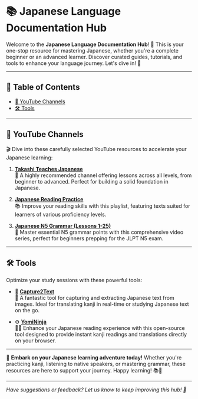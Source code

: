 # 📚 **Japanese Language Documentation Hub**

Welcome to the **Japanese Language Documentation Hub**! 🌸 This is your one-stop resource for mastering Japanese, whether you're a complete beginner or an advanced learner. Discover curated guides, tutorials, and tools to enhance your language journey. Let's dive in! 🚀

---

## 📖 **Table of Contents**
- [🎥 YouTube Channels](#🎥-youtube-channels)
- [🛠 Tools](#🛠-tools)

---

## 🎥 **YouTube Channels**

🎬 Dive into these carefully selected YouTube resources to accelerate your Japanese learning:

1. **[Takashi Teaches Japanese](https://www.youtube.com/@Takashi_teaches_Japanese)**  
   🌟 A highly recommended channel offering lessons across all levels, from beginner to advanced. Perfect for building a solid foundation in Japanese.

2. **[Japanese Reading Practice](https://www.youtube.com/playlist?list=PLefw3goTt1CgNjT0XwUZwYokwWM86VMLI)**  
   📚 Improve your reading skills with this playlist, featuring texts suited for learners of various proficiency levels.

3. **[Japanese N5 Grammar (Lessons 1-25)](https://www.youtube.com/playlist?list=PLKOA3pgec-PYUd-aX8ArRqgfX8jvtJy6-)**  
   🧩 Master essential N5 grammar points with this comprehensive video series, perfect for beginners prepping for the JLPT N5 exam.

---

## 🛠 **Tools**

Optimize your study sessions with these powerful tools:

- 📝 **[Capture2Text](https://capture2text.sourceforge.net/)**  
  📸 A fantastic tool for capturing and extracting Japanese text from images. Ideal for translating kanji in real-time or studying Japanese text on the go.

- ⚙️ **[YomiNinja](https://github.com/matt-m-o/YomiNinja)**  
  🐱‍💻 Enhance your Japanese reading experience with this open-source tool designed to provide instant kanji readings and translations directly on your browser.

---

🌺 **Embark on your Japanese learning adventure today!** Whether you're practicing kanji, listening to native speakers, or mastering grammar, these resources are here to support your journey. Happy learning! 📚🎌

--- 

*Have suggestions or feedback? Let us know to keep improving this hub! 💌*
